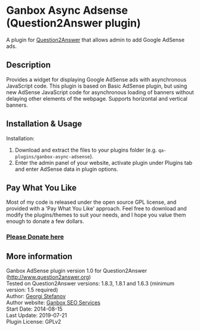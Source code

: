 Ganbox Async Adsense (Question2Answer plugin)
=================================================
A plugin for [Question2Answer](http://www.question2answer.org) that allows admin to add Google AdSense ads.

Description
-------------------------------------------------
Provides a widget for displaying Google AdSense ads with asynchronous JavaScript code.
This plugin is based on Basic AdSense plugin, but using new AdSense JavaScript code for asynchronous loading of banners without delaying other elements of the webpage. Supports horizontal and vertical banners.

Installation & Usage
-------------------------------------------------
Installation:
1. Download and extract the files to your plugins folder (e.g. `qa-plugins/ganbox-async-adsense`).
2. Enter the admin panel of your website, activate plugin under Plugins tab and enter AdSense data in plugin options.

Pay What You Like
-------------------------------------------------
Most of my code is released under the open source GPL license, and provided with a 'Pay What You Like' approach. Feel free to download and modify the plugins/themes to suit your needs, and I hope you value them enough to donate a few dollars.

### [Please Donate here](https://paypal.me/ganbox)



More information
-------------------------------------------------
Ganbox AdSense plugin version 1.0 for Question2Answer (http://www.question2answer.org)  
Tested on Question2Answer versions: 1.8.3,  1.8.1  and  1.6.3 (minimum version: 1.5 required)  
Author: [Georgi Stefanov](https://ganbox.com/about)  
Author website: [Ganbox SEO Services](https://ganbox.com)    
Start Date: 2014-08-15  
Last Update: 2019-07-21  
Plugin License: GPLv2  



